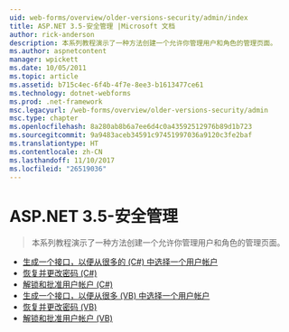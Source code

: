```yaml
---
uid: web-forms/overview/older-versions-security/admin/index
title: ASP.NET 3.5-安全管理 |Microsoft 文档
author: rick-anderson
description: 本系列教程演示了一种方法创建一个允许你管理用户和角色的管理页面。
ms.author: aspnetcontent
manager: wpickett
ms.date: 10/05/2011
ms.topic: article
ms.assetid: b715c4ec-6f4b-4f7e-8ee3-b1613477ce61
ms.technology: dotnet-webforms
ms.prod: .net-framework
msc.legacyurl: /web-forms/overview/older-versions-security/admin
msc.type: chapter
ms.openlocfilehash: 8a280ab8b6a7ee6d4c0a43592512976b89d1b723
ms.sourcegitcommit: 9a9483aceb34591c97451997036a9120c3fe2baf
ms.translationtype: HT
ms.contentlocale: zh-CN
ms.lasthandoff: 11/10/2017
ms.locfileid: "26519036"
---
```

<a name="aspnet-35---security-administration"></a>ASP.NET 3.5-安全管理
====================
> 本系列教程演示了一种方法创建一个允许你管理用户和角色的管理页面。


- [生成一个接口，以便从很多的 (C#) 中选择一个用户帐户](building-an-interface-to-select-one-user-account-from-many-cs.md)
- [恢复并更改密码 (C#)](recovering-and-changing-passwords-cs.md)
- [解锁和批准用户帐户 (C#)](unlocking-and-approving-user-accounts-cs.md)
- [生成一个接口，以便从很多 (VB) 中选择一个用户帐户](building-an-interface-to-select-one-user-account-from-many-vb.md)
- [恢复并更改密码 (VB)](recovering-and-changing-passwords-vb.md)
- [解锁和批准用户帐户 (VB)](unlocking-and-approving-user-accounts-vb.md)
